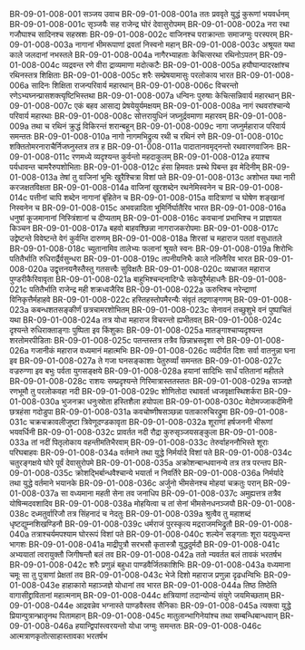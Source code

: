 BR-09-01-008-001	सञ्जय उवाच
BR-09-01-008-001a	ततः प्रववृते युद्धं कुरूणां भयवर्धनम्
BR-09-01-008-001c	सृञ्जयैः सह राजेन्द्र घोरं देवासुरोपमम्
BR-09-01-008-002a	नरा रथा गजौघाश्च सादिनश्च सहस्रशः
BR-09-01-008-002c	वाजिनश्च पराक्रान्ताः समाजग्मुः परस्परम्
BR-09-01-008-003a	नागानां भीमरूपाणां द्रवतां निस्वनो महान्
BR-09-01-008-003c	अश्रूयत यथा काले जलदानां नभस्तले
BR-09-01-008-004a	नागैरभ्याहताः केचित्सरथा रथिनोऽपतन्
BR-09-01-008-004c	व्यद्रवन्त रणे वीरा द्राव्यमाणा मदोत्कटैः
BR-09-01-008-005a	हयौघान्पादरक्षांश्च रथिनस्तत्र शिक्षिताः
BR-09-01-008-005c	शरैः सम्प्रेषयामासुः परलोकाय भारत
BR-09-01-008-006a	सादिनः शिक्षिता राजन्परिवार्य महारथान्
BR-09-01-008-006c	विचरन्तो रणेऽभ्यघ्नन्प्रासशक्त्यृष्टिभिस्तथा
BR-09-01-008-007a	धन्विनः पुरुषाः केचित्सन्निवार्य महारथान्
BR-09-01-008-007c	एकं बहव आसाद्य प्रेषयेयुर्यमक्षयम्
BR-09-01-008-008a	नागं रथवरांश्चान्ये परिवार्य महारथाः
BR-09-01-008-008c	सोत्तरायुधिनं जघ्नुर्द्रवमाणा महारवम्
BR-09-01-008-009a	तथा च रथिनं क्रुद्धं विकिरन्तं शरान्बहून्
BR-09-01-008-009c	नागा जघ्नुर्महाराज परिवार्य समन्ततः
BR-09-01-008-010a	नागो नागमभिद्रुत्य रथी च रथिनं रणे
BR-09-01-008-010c	शक्तितोमरनाराचैर्निजघ्नुस्तत्र तत्र ह
BR-09-01-008-011a	पादातानवमृद्नन्तो रथवारणवाजिनः
BR-09-01-008-011c	रणमध्ये व्यदृश्यन्त कुर्वन्तो महदाकुलम्
BR-09-01-008-012a	हयाश्च पर्यधावन्त चामरैरुपशोभिताः
BR-09-01-008-012c	हंसा हिमवतः प्रस्थे पिबन्त इव मेदिनीम्
BR-09-01-008-013a	तेषां तु वाजिनां भूमिः खुरैश्चित्रा विशां पते
BR-09-01-008-013c	अशोभत यथा नारी करजक्षतविक्षता
BR-09-01-008-014a	वाजिनां खुरशब्देन रथनेमिस्वनेन च
BR-09-01-008-014c	पत्तीनां चापि शब्देन नागानां बृंहितेन च
BR-09-01-008-015a	वादित्राणां च घोषेण शङ्खानां निस्वनेन च
BR-09-01-008-015c	अभवन्नादिता भूमिर्निर्घातैरिव भारत
BR-09-01-008-016a	धनुषां कूजमानानां निस्त्रिंशानां च दीप्यताम्
BR-09-01-008-016c	कवचानां प्रभाभिश्च न प्राज्ञायत किञ्चन
BR-09-01-008-017a	बहवो बाहवश्छिन्ना नागराजकरोपमाः
BR-09-01-008-017c	उद्वेष्टन्ते विवेष्टन्ते वेगं कुर्वन्ति दारुणम्
BR-09-01-008-018a	शिरसां च महाराज पततां वसुधातले
BR-09-01-008-018c	च्युतानामिव तालेभ्यः फलानां श्रूयते स्वनः
BR-09-01-008-019a	शिरोभिः पतितैर्भाति रुधिरार्द्रैर्वसुन्धरा
BR-09-01-008-019c	तपनीयनिभैः काले नलिनैरिव भारत
BR-09-01-008-020a	उद्वृत्तनयनैस्तैस्तु गतसत्त्वैः सुविक्षतैः
BR-09-01-008-020c	व्यभ्राजत महाराज पुण्डरीकैरिवावृता
BR-09-01-008-021a	बाहुभिश्चन्दनादिग्धैः सकेयूरैर्महाधनैः
BR-09-01-008-021c	पतितैर्भाति राजेन्द्र मही शक्रध्वजैरिव
BR-09-01-008-022a	ऊरुभिश्च नरेन्द्राणां विनिकृत्तैर्महाहवे
BR-09-01-008-022c	हस्तिहस्तोपमैरन्यैः संवृतं तद्रणाङ्गणम्
BR-09-01-008-023a	कबन्धशतसङ्कीर्णं छत्रचामरशोभितम्
BR-09-01-008-023c	सेनावनं तच्छुशुभे वनं पुष्पाचितं यथा
BR-09-01-008-024a	तत्र योधा महाराज विचरन्तो ह्यभीतवत्
BR-09-01-008-024c	दृश्यन्ते रुधिराक्ताङ्गाः पुष्पिता इव किंशुकाः
BR-09-01-008-025a	मातङ्गाश्चाप्यदृश्यन्त शरतोमरपीडिताः
BR-09-01-008-025c	पतन्तस्तत्र तत्रैव छिन्नाभ्रसदृशा रणे
BR-09-01-008-026a	गजानीकं महाराज वध्यमानं महात्मभिः
BR-09-01-008-026c	व्यदीर्यत दिशः सर्वा वातनुन्ना घना इव
BR-09-01-008-027a	ते गजा घनसङ्काशाः पेतुरुर्व्यां समन्ततः
BR-09-01-008-027c	वज्ररुग्णा इव बभुः पर्वता युगसङ्क्षये
BR-09-01-008-028a	हयानां सादिभिः सार्धं पतितानां महीतले
BR-09-01-008-028c	राशयः सम्प्रदृश्यन्ते गिरिमात्रास्ततस्ततः
BR-09-01-008-029a	सञ्जज्ञे रणभूमौ तु परलोकवहा नदी
BR-09-01-008-029c	शोणितोदा रथावर्ता ध्वजवृक्षास्थिशर्करा
BR-09-01-008-030a	भुजनक्रा धनुःस्रोता हस्तिशैला हयोपला
BR-09-01-008-030c	मेदोमज्जाकर्दमिनी छत्रहंसा गदोडुपा
BR-09-01-008-031a	कवचोष्णीषसञ्छन्ना पताकारुचिरद्रुमा
BR-09-01-008-031c	चक्रचक्रावलीजुष्टा त्रिवेणूदण्डकावृता
BR-09-01-008-032a	शूराणां हर्षजननी भीरूणां भयवर्धिनी
BR-09-01-008-032c	प्रावर्तत नदी रौद्रा कुरुसृञ्जयसङ्कुला
BR-09-01-008-033a	तां नदीं पितृलोकाय वहन्तीमतिभैरवाम्
BR-09-01-008-033c	तेरुर्वाहननौभिस्ते शूराः परिघबाहवः
BR-09-01-008-034a	वर्तमाने तथा युद्धे निर्मर्यादे विशां पते
BR-09-01-008-034c	चतुरङ्गक्षये घोरे पूर्वं देवासुरोपमे
BR-09-01-008-035a	अक्रोशन्बान्धवानन्ये तत्र तत्र परन्तप
BR-09-01-008-035c	क्रोशद्भिर्बान्धवैश्चान्ये भयार्ता न निवर्तिरे
BR-09-01-008-036a	निर्मर्यादे तथा युद्धे वर्तमाने भयानके
BR-09-01-008-036c	अर्जुनो भीमसेनश्च मोहयां चक्रतुः परान्
BR-09-01-008-037a	सा वध्यमाना महती सेना तव जनाधिप
BR-09-01-008-037c	अमुह्यत्तत्र तत्रैव योषिन्मदवशादिव
BR-09-01-008-038a	मोहयित्वा च तां सेनां भीमसेनधनञ्जयौ
BR-09-01-008-038c	दध्मतुर्वारिजौ तत्र सिंहनादं च नेदतुः
BR-09-01-008-039a	श्रुत्वैव तु महाशब्दं धृष्टद्युम्नशिखण्डिनौ
BR-09-01-008-039c	धर्मराजं पुरस्कृत्य मद्रराजमभिद्रुतौ
BR-09-01-008-040a	तत्राश्चर्यमपश्याम घोररूपं विशां पते
BR-09-01-008-040c	शल्येन सङ्गताः शूरा यदयुध्यन्त भागशः
BR-09-01-008-041a	माद्रीपुत्रौ सरभसौ कृतास्त्रौ युद्धदुर्मदौ
BR-09-01-008-041c	अभ्ययातां त्वरायुक्तौ जिगीषन्तौ बलं तव
BR-09-01-008-042a	ततो न्यवर्तत बलं तावकं भरतर्षभ
BR-09-01-008-042c	शरैः प्रणुन्नं बहुधा पाण्डवैर्जितकाशिभिः
BR-09-01-008-043a	वध्यमाना चमूः सा तु पुत्राणां प्रेक्षतां तव
BR-09-01-008-043c	भेजे दिशो महाराज प्रणुन्ना दृढधन्विभिः
BR-09-01-008-043e	हाहाकारो महाञ्जज्ञे योधानां तव भारत
BR-09-01-008-044a	तिष्ठ तिष्ठेति वागासीद्द्रावितानां महात्मनाम्
BR-09-01-008-044c	क्षत्रियाणां तदान्योन्यं संयुगे जयमिच्छताम्
BR-09-01-008-044e	आद्रवन्नेव भग्नास्ते पाण्डवैस्तव सैनिकाः
BR-09-01-008-045a	त्यक्त्वा युद्धे प्रियान्पुत्रान्भ्रातॄनथ पितामहान्
BR-09-01-008-045c	मातुलान्भागिनेयांश्च तथा सम्बन्धिबान्धवान्
BR-09-01-008-046a	हयान्द्विपांस्त्वरयन्तो योधा जग्मुः समन्ततः
BR-09-01-008-046c	आत्मत्राणकृतोत्साहास्तावका भरतर्षभ
